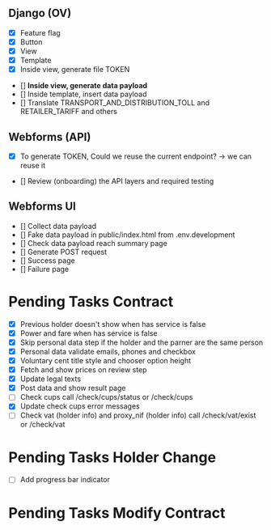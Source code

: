 ## Django (OV)

- [x] Feature flag
- [x] Button
- [x] View
- [x] Template
- [x] Inside view, generate file TOKEN
- [] **Inside view, generate data payload**
- [] Inside template, insert data payload
- [] Translate TRANSPORT_AND_DISTRIBUTION_TOLL and RETAILER_TARIFF and others

## Webforms (API)

- [x] To generate TOKEN, Could we reuse the current endpoint? -> we can reuse it
- [] Review (onboarding) the API layers and required testing

## Webforms UI

- [] Collect data payload
- [] Fake data payload in public/index.html from .env.development
- [] Check data payload reach summary page
- [] Generate POST request
- [] Success page
- [] Failure page

# Pending Tasks Contract

- [x] Previous holder doesn't show when has service is false
- [x] Power and fare when has service is false
- [x] Skip personal data step if the holder and the parner are the same person
- [x] Personal data validate emails, phones and checkbox
- [x] Voluntary cent title style and chooser option height
- [x] Fetch and show prices on review step
- [x] Update legal texts
- [x] Post data and show result page
- [ ] Check cups call /check/cups/status or /check/cups
- [x] Update check cups error messages
- [ ] Check vat (holder info) and proxy_nif (holder info) call /check/vat/exist or /check/vat

# Pending Tasks Holder Change

- [ ] Add progress bar indicator

# Pending Tasks Modify Contract
